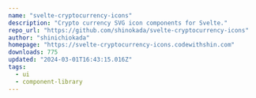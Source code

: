 ```yaml
---
name: "svelte-cryptocurrency-icons"
description: "Crypto currency SVG icon components for Svelte."
repo_url: "https://github.com/shinokada/svelte-cryptocurrency-icons"
author: "shinichiokada"
homepage: "https://svelte-cryptocurrency-icons.codewithshin.com"
downloads: 775
updated: "2024-03-01T16:43:15.016Z"
tags: 
  - ui
  - component-library
---
```

